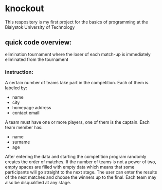 # knockout
 This respository is my first project for the basics of programming at the Białystok University of Technology
## quick code overview: 
 elimination tournament where the loser of each match-up is immediately eliminated from the tournament
### instruction: 
 A certain number of teams take part in the competition. 
 Each of them is labeled by: 
 * name
 * city
 * homepage address
 * contact email  
 
 A team must have one or more players, one of them is the captain.
 Each team member has:
 * name  
 * surname  
 * age  
 
 After entering the data and starting the competition program randomly creates the order of matches.
 If the number of teams is not a power of two, empty spaces are filled with empty data which means that some participants will go straight to the next stage.
 The user can enter the results of the next matches and choose the winners up to the final.
 Each team may also be disqualified at any stage.



